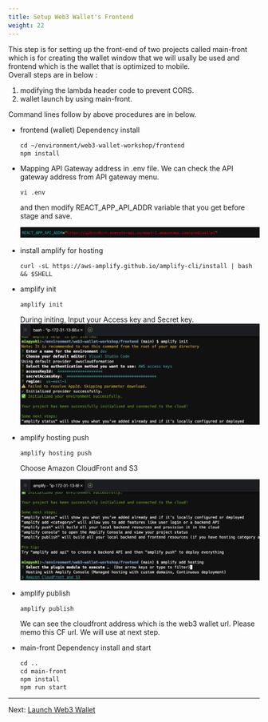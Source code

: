 ```yaml
---
title: Setup Web3 Wallet's Frontend
weight: 22
---
```


This step is for setting up the front-end of two projects called main-front which is for creating the wallet window that we will usally be used and frontend which is the wallet that is optimized to mobile.  
Overall steps are in below : 

1. modifying the lambda header code to prevent CORS.
2. wallet launch by using main-front. 


Command lines follow by above procedures are in below.


* frontend (wallet) Dependency install

   ```shell
   cd ~/environment/web3-wallet-workshop/frontend
   npm install
   ```

* Mapping API Gateway address in .env file. We can check the API gateway address from API gateway menu.

   ```shell
   vi .env
   ```

   and then modify REACT_APP_API_ADDR variable that you get before stage and save.

   ![Main front window](/contents/static/01-setup-web3-wallet/02-setup-frontend/apigw-mapping.png)



* install amplify for hosting

   ```shell
   curl -sL https://aws-amplify.github.io/amplify-cli/install | bash && $SHELL
   ```

* amplify init

   ```shell
   amplify init
   ```
   During initing, Input your Access key and Secret key.
   ![Main front window](/contents/static/01-setup-web3-wallet/02-setup-frontend/amplify-init.png)

* amplify hosting push

   ```shell
   amplify hosting push
   ```

   Choose Amazon CloudFront and S3

   ![Main front window](/contents/static/01-setup-web3-wallet/02-setup-frontend/amplify-hosting.png)


* amplify publish 

   ```shell
   amplify publish
   ```

   We can see the cloudfront address which is the web3 wallet url.
   Please memo this CF url. We will use at next step.


* main-front Dependency install and start

   ```shell
   cd ..
   cd main-front
   npm install
   npm run start
   ```

----
Next: [Launch Web3 Wallet](../03-launch-web3-wallet/index.en.md)